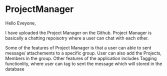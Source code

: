 # ProjectManager


Hello Eveyone,

I have uploaded the Project Manager on the Github. Project Manager is basically a chatting repoisotry where a user can chat with each other.

Some of the features of Project Manager is that a user can able to sent message/ attachements to a specific group.
User can also add the Projects, Members in the group. Other features of the application includes Tagging functionlity, where user can tag to sent the message which will stored in the database
